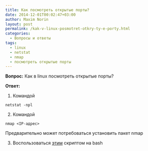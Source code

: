 ```yaml
---
title: Как посмотреть открытые порты?
date: 2014-12-01T00:02:47+03:00
author: Maxim Norin
layout: post
permalink: /kak-v-linux-posmotret-otkry-ty-e-porty.html
categories:
  - Вопросы и ответы
tags:
  - linux
  - netstat
  - nmap
  - посмотреть открытые порты
---
```

__Вопрос:__ Как в linux посмотреть открытые порты?
<!--more-->

__Ответ:__

1) Командой
```
netstat -npl
```
2) Командой
```
nmap <IP-адрес>
```
Предварительно может потребоваться установить пакет nmap

3) Воспользоваться [этим](/skaner-tcp-portov-na-bash.html) скриптом на bash